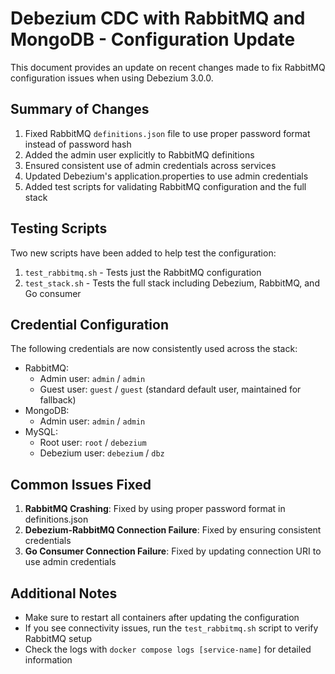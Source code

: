 # Debezium CDC with RabbitMQ and MongoDB - Configuration Update

This document provides an update on recent changes made to fix RabbitMQ configuration issues when using Debezium 3.0.0.

## Summary of Changes

1. Fixed RabbitMQ `definitions.json` file to use proper password format instead of password hash
2. Added the admin user explicitly to RabbitMQ definitions
3. Ensured consistent use of admin credentials across services
4. Updated Debezium's application.properties to use admin credentials
5. Added test scripts for validating RabbitMQ configuration and the full stack

## Testing Scripts

Two new scripts have been added to help test the configuration:

1. `test_rabbitmq.sh` - Tests just the RabbitMQ configuration
2. `test_stack.sh` - Tests the full stack including Debezium, RabbitMQ, and Go consumer

## Credential Configuration

The following credentials are now consistently used across the stack:

- RabbitMQ:
  - Admin user: `admin` / `admin`
  - Guest user: `guest` / `guest` (standard default user, maintained for fallback)
- MongoDB:
  - Admin user: `admin` / `admin`
- MySQL:
  - Root user: `root` / `debezium`
  - Debezium user: `debezium` / `dbz`

## Common Issues Fixed

1. **RabbitMQ Crashing**: Fixed by using proper password format in definitions.json
2. **Debezium-RabbitMQ Connection Failure**: Fixed by ensuring consistent credentials
3. **Go Consumer Connection Failure**: Fixed by updating connection URI to use admin credentials

## Additional Notes

- Make sure to restart all containers after updating the configuration
- If you see connectivity issues, run the `test_rabbitmq.sh` script to verify RabbitMQ setup
- Check the logs with `docker compose logs [service-name]` for detailed information
